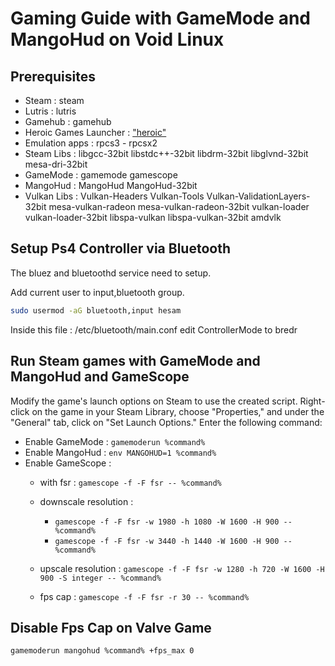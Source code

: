 # Gaming Guide with GameMode and MangoHud on Void Linux

## Prerequisites

- Steam : steam
- Lutris : lutris
- Gamehub : gamehub
- Heroic Games Launcher : ["heroic"](https://heroicgameslauncher.com/)
- Emulation apps : rpcs3 - rpcsx2
- Steam Libs : libgcc-32bit libstdc++-32bit libdrm-32bit libglvnd-32bit mesa-dri-32bit
- GameMode : gamemode gamescope
- MangoHud : MangoHud MangoHud-32bit
- Vulkan Libs : Vulkan-Headers Vulkan-Tools Vulkan-ValidationLayers-32bit mesa-vulkan-radeon mesa-vulkan-radeon-32bit vulkan-loader vulkan-loader-32bit libspa-vulkan libspa-vulkan-32bit amdvlk

## Setup Ps4 Controller via Bluetooth

The bluez and bluetoothd service need to setup.

Add current user to input,bluetooth group.

```bash
sudo usermod -aG bluetooth,input hesam
```

Inside this file : /etc/bluetooth/main.conf
edit ControllerMode to bredr

## Run Steam games with GameMode and MangoHud and GameScope

Modify the game's launch options on Steam to use the created script. Right-click on the game in your Steam Library, choose "Properties," and under the "General" tab, click on "Set Launch Options." Enter the following command:

- Enable GameMode :
  ```gamemoderun %command%```
- Enable MangoHud :
  ```env MANGOHUD=1 %command%```
- Enable GameScope :
  - with fsr : ```gamescope -f -F fsr -- %command%```

  - downscale resolution :
    - ```gamescope -f -F fsr -w 1980 -h 1080 -W 1600 -H 900 -- %command%```
    - ```gamescope -f -F fsr -w 3440 -h 1440 -W 1600 -H 900 -- %command%```

  - upscale resolution : ```gamescope -f -F fsr -w 1280 -h 720 -W 1600 -H 900 -S integer -- %command%```

  - fps cap : ```gamescope -f -F fsr -r 30 -- %command%```

## Disable Fps Cap on Valve Game

```bash
gamemoderun mangohud %command% +fps_max 0
```
